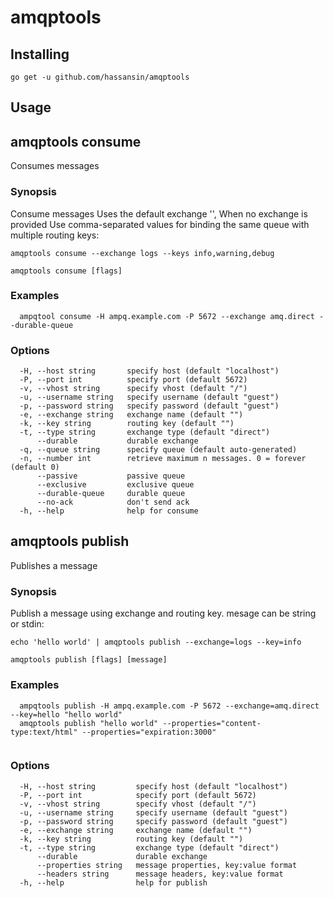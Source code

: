 # amqptools

## Installing

```
go get -u github.com/hassansin/amqptools
```

## Usage 

## amqptools consume

Consumes messages

### Synopsis


Consume messages
Uses the default exchange '', When no exchange is provided
Use comma-separated values for binding the same queue with multiple routing keys:

	amqptools consume --exchange logs --keys info,warning,debug
	
	

```
amqptools consume [flags]
```

### Examples

```
  ampqtool consume -H ampq.example.com -P 5672 --exchange amq.direct --durable-queue

```

### Options

```
  -H, --host string       specify host (default "localhost")
  -P, --port int          specify port (default 5672)
  -v, --vhost string      specify vhost (default "/")
  -u, --username string   specify username (default "guest")
  -p, --password string   specify password (default "guest")
  -e, --exchange string   exchange name (default "")
  -k, --key string        routing key (default "")
  -t, --type string       exchange type (default "direct")
      --durable           durable exchange
  -q, --queue string      specify queue (default auto-generated)
  -n, --number int        retrieve maximum n messages. 0 = forever (default 0)
      --passive           passive queue
      --exclusive         exclusive queue
      --durable-queue     durable queue
      --no-ack            don't send ack
  -h, --help              help for consume
```

## amqptools publish

Publishes a message

### Synopsis


Publish a message using exchange and routing key.
mesage can be string or stdin:

	echo 'hello world' | amqptools publish --exchange=logs --key=info



```
amqptools publish [flags] [message]
```

### Examples

```
  ampqtools publish -H ampq.example.com -P 5672 --exchange=amq.direct --key=hello "hello world"
  amqptools publish "hello world" --properties="content-type:text/html" --properties="expiration:3000"	
	
```

### Options

```
  -H, --host string         specify host (default "localhost")
  -P, --port int            specify port (default 5672)
  -v, --vhost string        specify vhost (default "/")
  -u, --username string     specify username (default "guest")
  -p, --password string     specify password (default "guest")
  -e, --exchange string     exchange name (default "")
  -k, --key string          routing key (default "")
  -t, --type string         exchange type (default "direct")
      --durable             durable exchange
      --properties string   message properties, key:value format
      --headers string      message headers, key:value format
  -h, --help                help for publish
```

